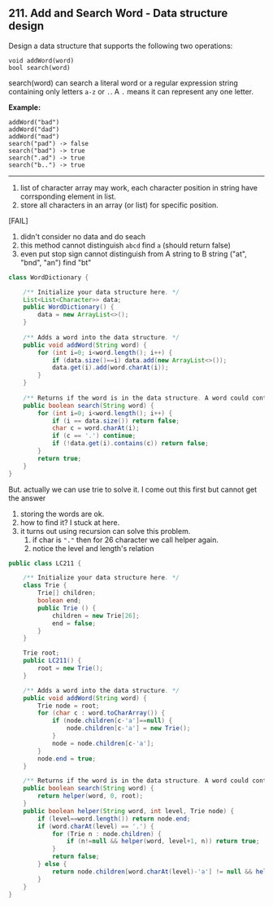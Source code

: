 ## 211. Add and Search Word - Data structure design

Design a data structure that supports the following two operations:

```
void addWord(word)
bool search(word)
```

search(word) can search a literal word or a regular expression string containing only letters `a-z` or `.`. A `.` means it can represent any one letter.

**Example:**

```
addWord("bad")
addWord("dad")
addWord("mad")
search("pad") -> false
search("bad") -> true
search(".ad") -> true
search("b..") -> true
```

---

1. list of character array may work, each character position in string have corrsponding element in list.
2. store all characters in an array (or list) for specific position.

[FAIL] 

1. didn't consider no data and do seach
2. this method cannot distinguish `abcd` find `a` (should return false)
3. even put stop sign cannot distinguish from A string to B string ("at", "bnd", "an") find "bt"

```java
class WordDictionary {

    /** Initialize your data structure here. */
    List<List<Character>> data;
    public WordDictionary() {
        data = new ArrayList<>();
    }
    
    /** Adds a word into the data structure. */
    public void addWord(String word) {
        for (int i=0; i<word.length(); i++) {
            if (data.size()==i) data.add(new ArrayList<>());
            data.get(i).add(word.charAt(i));
        }
    }
    
    /** Returns if the word is in the data structure. A word could contain the dot character '.' to represent any one letter. */
    public boolean search(String word) {
        for (int i=0; i<word.length(); i++) {
            if (i == data.size()) return false;
            char c = word.charAt(i);
            if (c == '.') continue;
            if (!data.get(i).contains(c)) return false;            
        }
        return true;
    }
}
```

But. actually we can use trie to solve it. I come out this first but cannot get the answer

1. storing the words are ok.
2. how to find it? I stuck at here.
3. it turns out using recursion can solve this problem.
   1. if char is `"."` then for 26 character we call helper again.
   2. notice the level and length's relation

```java
public class LC211 {

    /** Initialize your data structure here. */
    class Trie {
        Trie[] children;
        boolean end;
        public Trie () {
            children = new Trie[26];
            end = false;
        }
    }

    Trie root;
    public LC211() {
        root = new Trie();
    }

    /** Adds a word into the data structure. */
    public void addWord(String word) {
        Trie node = root;
        for (char c : word.toCharArray()) {
            if (node.children[c-'a']==null) {
                node.children[c-'a'] = new Trie();
            }
            node = node.children[c-'a'];
        }
        node.end = true;
    }

    /** Returns if the word is in the data structure. A word could contain the dot character '.' to represent any one letter. */
    public boolean search(String word) {
        return helper(word, 0, root);
    }
    public boolean helper(String word, int level, Trie node) {
        if (level==word.length()) return node.end;
        if (word.charAt(level) == '.') {
            for (Trie n : node.children) {
                if (n!=null && helper(word, level+1, n)) return true;
            }
            return false;
        } else {
            return node.children[word.charAt(level)-'a'] != null && helper(word, level+1, node.children[word.charAt(level)-'a']);
        }
    }
}
```

